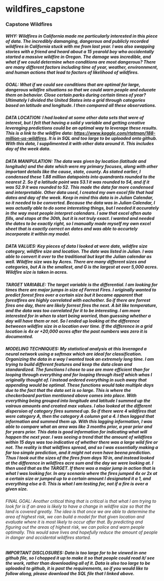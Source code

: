 # wildfires_capstone


### Capstone Wildfires



##### WHY: Wildfires in California made me particularly interested in this piece of data. The incredibly damanging, dangerous and publicly recorded wildfires in California stuck with me from last year. I was also swapping stories with a friend and heard about a 15 yearold boy who accidentally started a massive wildfire in Oregon. The damage was incredible, and what if we could determine when conditions are most dangerous? There are many different factors including time of year, weather, environnment, and human actions that lead to factors of likelihood of wildfires. 

##### GOAL: What if we could see conditions that are optimal for large, dangerous wildfire situations so that we could warn people and educate them on behavior. Close certain parks during certain times of year? Ultimately I divided the United States into a grid through categories based on latitude and longitude. I then compared all these observations. 

##### DATA LOCATION: I had looked at some other data sets that were of interest, but I felt that having a solid y variable and getting creative leveraging predictions could be an optimal way to leverage these results. This is a link to the wildfire data: https://www.kaggle.com/rtatman/188-million-us-wildfires. It is in SQL and too large to be uploaded onto github. With this data, I supplimented it with other data around it. This includes day of the week data. 

##### DATA MANIPULATION: The data was given by location (latitude and longitude) and the date which were my primary focuses, along with other important details like the cause, state, county. As stated earlier, I condensed these 1.88 million datapoints into quandrants rounded to the nearest 2. So if a latitude point was 53.1 it was rounded to 54, and if it was 52.9 it was rounded to 52. This made the data far more condensed and interpretable. Other data used, I created my own excel file that had dates and day of the week. Keep in mind this data is in Julian Calendar, so it needed to be converted. Because the data was in Julian Calendar, I was actually able to do some interesting things, but I needed it accurately in the way most people interpret calendars. I saw that excel often auto fills, and stops at the 30th, but it is not truly exact. I wanted and needed the dates to be exactly right, so I manually made myself my own excel sheet that is exactly correct on dates and was able to accurtely incorporate it within my model.  

##### DATA VALUES: Key pieces of data I looked at were date, wildfire size category, wildfire size and location. The date was listed in Julian. I was able to convert it over to the traditional but kept the Julian calendar as well. Wildfire size was by Acres. There are many different sizes and categories, but A is the smallest, and G is the largest at over 5,000 acres. Wildfire size is taken in acres. 

##### TARGET VARIABLE: The target variable is the differential. I am looking for times there are major jumps in size of Forrest Fires. I originally wanted to predict forest fires over a certain size but it became apparent that forestfires are highly correlated with eachother. So if there are forrest fires one day, there are likely forrest fires the next. A bit like temperature, and the data was too correlated for it to be interesting. I am more interested for in when to start being worried, than guessing whether a day will have them or not. So I ended up looking at the difference betweeen wildfire size in a location over time. If the difference in a grid location is 4x or +20,000 acres after the past numbers was zero it is documented. 

 
##### MODELING TECHNIQUES: My statistical analysis at this leveraged a neural network using a softmax which are ideal for classification. Organizing the data in a way I wanted took an extremely long time. I am trying to build different features and keep the data clean and standardized. The functions I chose to use are more efficient than for looping through everything and for looping through itself which whas I originally thought of. I instead ordered everything in such away that appending would be optimal. These functions would take multiple days due to the fact that the data set is so large. This is where the checkerboard portion mentioned above comes into place. With everything being grouped into longitude and latitude I summed up the vairous amounts and created max values. I also looked at the different dispersion of category fires summed up. So if there were 4 wildfires that were category A, then the category A column got a 4. I then lagged that information and summed them up. With this lagging information, I was able to compare what an area was like 3 months prior, a year prior and for years prior. This data is good information for indicating what will happen the next year. I was seeing a trend that the amount of wildfires within 15 days was too indicative of whether there was a large wild fire or not. The reality is that wildfires spread, and so I was essentially making a far too simple prediction, and it might not even have beena prediction. Thus I took out the sizes of the fires from days 10 in, and instead looked at the difference in wildfires acre sum and the day we were looking at. I then used that as the TARGET. If there was a major jump in action that is what I was looking for. In any scenario where the fires jumped 4x or 2x at a certain size or jumped up to a certain amount I designated it a 1, and everything else a 0. This is what I am testing for, not if a fire is over a given size.  

###### FINAL GOAL: Another critical thing that is critical is that what I am trying to look for is if an area is likely to have a change in wildfire size so that the land is covered greatly. The idea is that once we are able to determine the area of highest risk, we can build a model for that given location and evaluate where it is most likely to occur after that. By predicting and figuring out the areas of highest risk, we can police and warn people optimally. This would save lives and hopefully reduce the amount of people in danger and accidental wildfires started. 


##### IMPORTANT DISCLOSURES: Data is too large for to be viewed in one github file, so I chopped it up to make it so that people could read it/ see the work, rather than downloading all of it. Data is also too large to be uploaded to github, it is past the requirements, so if you would like to follow along, please download the SQL file that I linked above. 
